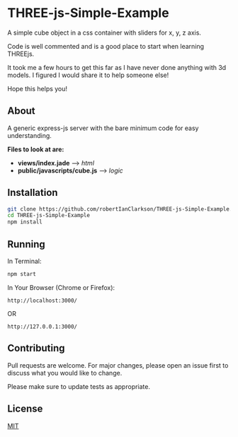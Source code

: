 # THREE-js-Simple-Example

A simple cube object in a css container with sliders for x, y, z axis.

Code is well commented and is a good place to start when learning THREEjs.

It took me a few hours to get this far as I have never done anything with 3d models. I figured I would share it to help someone else!

Hope this helps you! 

## About
 
A generic express-js server with the bare minimum code for easy understanding.

**Files to look at are:** 
- **views/index.jade** --> *html*
- **public/javascripts/cube.js** --> *logic*

## Installation 

```bash
git clone https://github.com/robertIanClarkson/THREE-js-Simple-Example.git
cd THREE-js-Simple-Example
npm install
```

## Running

In Terminal:
```bash
npm start
```

In Your Browser (Chrome or Firefox):
```
http://localhost:3000/
```
OR
```
http://127.0.0.1:3000/
```

## Contributing
Pull requests are welcome. For major changes, please open an issue first to discuss what you would like to change.

Please make sure to update tests as appropriate.

## License
[MIT](https://choosealicense.com/licenses/mit/)
